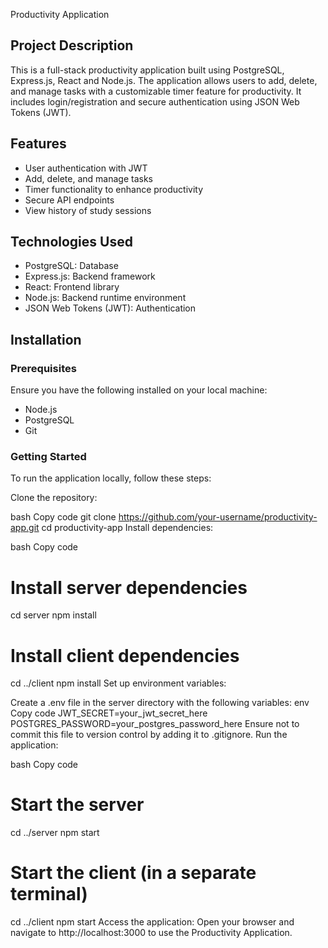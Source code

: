 Productivity Application

## Project Description

This is a full-stack productivity application built using PostgreSQL, Express.js, React and Node.js. The application allows users to add, delete, and manage tasks with a customizable timer feature for productivity. It includes login/registration and secure authentication using JSON Web Tokens (JWT).

## Features

- User authentication with JWT
- Add, delete, and manage tasks
- Timer functionality to enhance productivity
- Secure API endpoints
- View history of study sessions

## Technologies Used

- PostgreSQL: Database
- Express.js: Backend framework
- React: Frontend library
- Node.js: Backend runtime environment
- JSON Web Tokens (JWT): Authentication

## Installation

### Prerequisites

Ensure you have the following installed on your local machine:

- Node.js
- PostgreSQL
- Git

### Getting Started

To run the application locally, follow these steps:

Clone the repository:

bash
Copy code
git clone https://github.com/your-username/productivity-app.git
cd productivity-app
Install dependencies:

bash
Copy code

# Install server dependencies
cd server
npm install

# Install client dependencies
cd ../client
npm install
Set up environment variables:

Create a .env file in the server directory with the following variables:
env
Copy code
JWT_SECRET=your_jwt_secret_here
POSTGRES_PASSWORD=your_postgres_password_here
Ensure not to commit this file to version control by adding it to .gitignore.
Run the application:

bash
Copy code
# Start the server
cd ../server
npm start

# Start the client (in a separate terminal)
cd ../client
npm start
Access the application:
Open your browser and navigate to http://localhost:3000 to use the Productivity Application.


